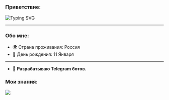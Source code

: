 ### Приветствие:

<p aling='center'>
    <img src='https://readme-typing-svg.demolab.com/?font=Fira+Code&size=22&duration=4000&pause=500&color=00FF00&background=000000&center=true&vCenter=true&width=700&lines=%D0%9F%D1%80%D0%B8%D0%B2%D0%B5%D1%82%2C+%D1%8F+DogiFnf!;%D0%AF+%D0%B7%D0%B0%D0%BD%D0%B8%D0%BC%D0%B0%D1%8E%D1%81%D1%8C+%D1%80%D0%B0%D0%B7%D1%80%D0%B0%D0%B1%D0%BE%D1%82%D0%BA%D0%BE%D0%B9+Telegram+%D0%B1%D0%BE%D1%82%D0%BE%D0%B2+%D0%BD%D0%B0+Python' alt='Typing SVG' />
</p>

---

### Обо мне:

- 🌍 Страна проживания: Россия
- 🎂 День рождения: 11 Января

---

- 🤖 **Разрабатываю Telegram ботов.**

### Мои знания:

<p>
    <a href='https://skillicons.dev'>
        <img src='https://skillicons.dev/icons?i=css,html,js,discord,bots,sqlite,py,visualstudio,vscode,windows,&perline=10'>
    </a>
</p>

<!--
**DogiFnf/DogiFnf** is a ✨ _special_ ✨ repository because its `README.md` (this file) appears on your GitHub profile.

Here are some ideas to get you started:

- 🔭 I’m currently working on ...
- 🌱 I’m currently learning ...
- 👯 I’m looking to collaborate on ...
- 🤔 I’m looking for help with ...
- 💬 Ask me about ...
- 📫 How to reach me: ...
- 😄 Pronouns: ...
- ⚡ Fun fact: ...
-->
